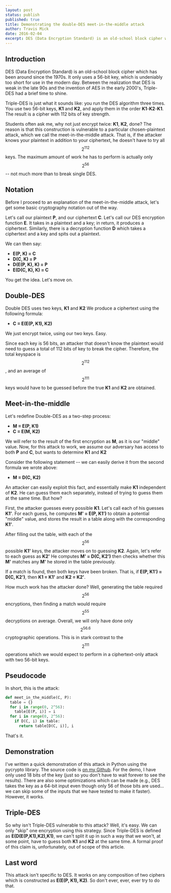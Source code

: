 ```yaml
---
layout: post
status: publish
published: true
title: Demonstrating the double-DES meet-in-the-middle attack
author: Travis Mick
date: 2016-02-04
excerpt: DES (Data Encryption Standard) is an old-school block cipher which has been around since the 1970s. It only uses a 56-bit key, which is undeniably too short for use in the modern day. Between the realization that DES is weak in the late 90s and the invention of AES in the early 2000's, Triple-DES had a brief time to shine. The reasoning behind its design is not immediately obvious -- Double-DES has a critical vulnerability that employs a little cleverness to reduce the search space by several orders of magnitude.
---
```


## Introduction

DES (Data Encryption Standard) is an old-school block cipher which has been around since the 1970s. It only uses a 56-bit key, which is undeniably too short for use in the modern day. Between the realization that DES is weak in the late 90s and the invention of AES in the early 2000's, Triple-DES had a brief time to shine.

Triple-DES is just what it sounds like: you run the DES algorithm three times. You use two 56-bit keys, **K1** and **K2**, and apply them in the order **K1**-**K2**-**K1**. The result is a cipher with 112 bits of key strength.

Students often ask me, why not just encrypt twice: **K1**, **K2**, done? The reason is that this construction is vulnerable to a particular chosen-plaintext attack, which we call the meet-in-the-middle attack. That is, if the attacker knows your plaintext in addition to your ciphertext, he doesn't have to try all $$2^{112}$$ keys. The maximum amount of work he has to perform is actually only $$2^{56}$$ -- not much more than to break single DES.

## Notation

Before I proceed to an explanation of the meet-in-the-middle attack, let's get some basic cryptography notation out of the way.

Let's call our plaintext **P**, and our ciphertext **C**. Let's call our DES encryption function **E**. It takes in a plaintext and a key; in return, it produces a ciphertext. Similarly, there is a decryption function **D** which takes a ciphertext and a key and spits out a plaintext.

We can then say:

* **E(P, K) = C**
* **D(C, K) = P**
* **D(E(P, K), K) = P**
* **E(D(C, K), K) = C**

You get the idea. Let's move on.

## Double-DES

Double DES uses two keys, **K1** and **K2** We produce a ciphertext using the following formula:

* **C = E(E(P, K1), K2)**

We just encrypt twice, using our two keys. Easy.

Since each key is 56 bits, an attacker that doesn't know the plaintext would need to guess a total of 112 bits of key to break the cipher. Therefore, the total keyspace is $$2^{112}$$, and an average of $$2^{111}$$ keys would have to be guessed before the true **K1** and **K2** are obtained.

## Meet-in-the-middle

Let's redefine Double-DES as a two-step process:

* **M = E(P, K1)**
* **C = E(M, K2)**

We will refer to the result of the first encryption as **M**, as it is our "middle" value. Now, for this attack to work, we assume our adversary has access to both **P** and **C**, but wants to determine **K1** and **K2**

Consider the following statement -- we can easily derive it from the second formula we wrote above:

* **M = D(C, K2)**

An attacker can easily exploit this fact, and essentially make **K1** independent of **K2**. He can guess them each separately, instead of trying to guess them at the same time. But how?

First, the attacker guesses every possible **K1**. Let's call each of his guesses **K1'**. For each guess, he computes **M' = E(P, K1')** to obtain a potential "middle" value, and stores the result in a table along with the corresponding **K1'**.

After filling out the table, with each of the $$2^{56}$$ possible **K1'** keys, the attacker moves on to guessing **K2**. Again, let's refer to each guess as **K2'** He computes **M' = D(C, K2')** then checks whether this **M'** matches any **M'** he stored in the table previously.

If a match is found, then both keys have been broken. That is, if **E(P, K1') = D(C, K2')**, then **K1 = K1'** and **K2 = K2'**.

How much work has the attacker done? Well, generating the table required $$2^{56}$$ encryptions, then finding a match would require $$2^{55}$$ decryptions on average. Overall, we will only have done only $$2^{56.6}$$ cryptographic operations. This is in stark contrast to the $$2^{111}$$ operations which we would expect to perform in a ciphertext-only attack with two 56-bit keys.

## Pseudocode

In short, this is the attack:

```python
def meet_in_the_middle(C, P):
  table = {}
  for i in range(0, 2^56):
    table[E(P, i)] = i
  for i in range(0, 2^56):
    if D(C, i) in table:
      return table[D(C, i)], i
```

That's it.

## Demonstration

I've written a quick demonstration of this attack in Python using the pycrypto library. The source code is [on my Github](https://github.com/tmick0/class-resources/blob/master/ddes/ddes.py). For the demo, I have only used 18 bits of the key (just so you don't have to wait forever to see the results). There are also some optimizations which can be made (e.g., DES takes the key as a 64-bit input even though only 56 of those bits are used... we can skip some of the inputs that we have tested to make it faster). However, it works.

## Triple-DES

So why isn't Triple-DES vulnerable to this attack? Well, it's easy. We can only "skip" one encryption using this strategy. Since Triple-DES is defined as **E(D(E(P,K1),K2),K1)**, we can't split it up in such a way that we won't, at some point, have to guess both **K1** and **K2** at the same time. A formal proof of this claim is, unfortunately, out of scope of this article.

## Last word

This attack isn't specific to DES. It works on any composition of two ciphers which is constructed as **E(E(P, K1), K2)**. So don't ever, ever, ever try to do that.

